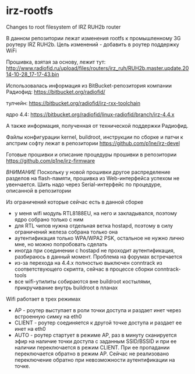 # irz-rootfs
Changes to root filesystem of IRZ RUH2b router

В данном репозитории лежат изменения rootfs к промышленному 3G роутеру IRZ RUH2b. Цель изменений - добавить в роутер поддержку WiFi

Прошивка, взятая за основу, лежит тут: http://www.radiofid.ru/upload/files/routers/irz_ruh/RUH2b.master.update.2014-10-28_17-17-43.bin

Использовалась информация из BitBucket-репозитория компании Радиофид: https://bitbucket.org/radiofid/

тулчейн: https://bitbucket.org/radiofid/irz-rxx-toolchain

ядро 4.4: https://bitbucket.org/radiofid/linux-radiofid/branch/irz-4.4.x

А также информация, полученная от технической поддержки Радиофид.

Файлы конфигурации kernel, buildroot, инструкции по сборке и патчи к апстрим софту лежат в репозитории https://github.com/p1ne/irz-devel

Готовые прошивки и описание процедуры прошивки в репозитории https://github.com/p1ne/irz-firmware

*ВНИМАНИЕ* Поскольку у новой прошивки другое распределение разделов на flash-памяти, прошивка из Web-интерфейса успехом не увенчается. Шить надо через Serial-интерфейс по процедуре, описанной в репозитории

Из ограничений которые сейчас есть в данной сборке
- у меня wifi модуль RTL8188EU, на него и закладывался, поэтому ядро собрано только с ним
- для RTL чипов нужна отдельная ветка hostapd, поэтому в силу ограничений железа собрана только она
- аутентификация только WPA/WPA2 PSK, остальное не нужно лично мне, но можно попробовать сделать
- иногда при соединении с hostapd не проходит аутентификация, разбираюсь в данный момент. Проблема на форумах встречается
- из-за перехода на 4.4.x полностью выключен conntrack из соответствующего скрипта, сейчас в процессе сборки conntrack-tools
- все wifi-утилиты собираются вне buildroot костылями, прикручивание внутрь buildroot в планах

Wifi работает в трех режимах
- AP - роутер выступает в роли точки доступа и раздает инет через встроенную симку на eth0
- CLIENT - роутер соединяется к другой точке доступа и раздает ее инет на eth0
- AUTO - роутер стартует в режиме AP, раз в минуту сканируется эфир на наличие точки доступа с заданным SSID/BSSID и при ее наличии переключается в режим CLIENT. При ее пропадании переключается обратно в режим AP. Сейчас не реализовано переключение обратно при невозможности аутентификации на точке.
